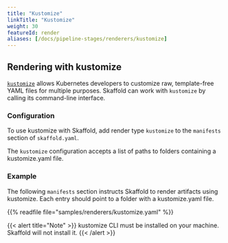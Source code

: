 ```yaml
---
title: "Kustomize"
linkTitle: "Kustomize"
weight: 30
featureId: render
aliases: [/docs/pipeline-stages/renderers/kustomize]
---
```


## Rendering with kustomize

[`kustomize`](https://github.com/kubernetes-sigs/kustomize) allows Kubernetes
developers to customize raw, template-free YAML files for multiple purposes.
Skaffold can work with `kustomize` by calling its command-line interface.

### Configuration

To use kustomize with Skaffold, add render type `kustomize` to the `manifests`
section of `skaffold.yaml`.

The `kustomize` configuration accepts a list of paths to folders containing a kustomize.yaml file.

### Example
The following `manifests` section instructs Skaffold to render
artifacts using kustomize.  Each entry should point to a folder with a kustomize.yaml file.


{{% readfile file="samples/renderers/kustomize.yaml" %}}

{{< alert title="Note" >}}
kustomize CLI must be installed on your machine. Skaffold will not
install it.
{{< /alert >}}
